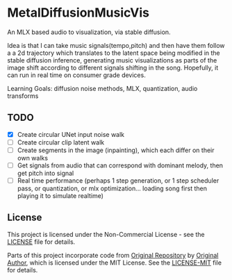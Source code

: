 # MetalDiffusionMusicVis
An MLX based audio to visualization, via stable diffusion.

Idea is that I can take music signals(tempo,pitch) and then have them follow a a 2d trajectory which translates to the latent space being modified in the stable diffusion inference, generating music visualizations as parts of the image shift according to different signals shifting in the song. Hopefully, it can run in real time on consumer grade devices.

Learning Goals: diffusion noise methods, MLX, quantization, audio transforms

## TODO
- [X] Create circular UNet input noise walk
- [ ] Create circular clip latent walk
- [ ] Create segments in the image (inpainting), which each differ on their own walks
- [ ] Get signals from audio that can correspond with dominant melody, then get pitch into signal
- [ ] Real time performance (perhaps 1 step generation, or 1 step scheduler pass, or quantization, or mlx optimization... loading song first then playing it to simulate realtime)

## License

This project is licensed under the Non-Commercial License - see the [LICENSE](LICENSE) file for details.

Parts of this project incorporate code from [Original Repository]([https://github.com/username/repo](https://github.com/ml-explore/mlx-examples?tab=MIT-1-ov-file)) by [Original Author](https://github.com/ml-explore), which is licensed under the MIT License. See the [LICENSE-MIT](LICENSE-MIT) file for details.
